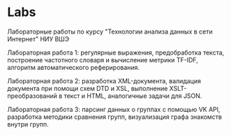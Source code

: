# Labs
Лабораторные работы по курсу "Технологии анализа данных в сети Интернет" НИУ ВШЭ

Лабораторная работа 1: регулярные выражения, предобработка текста, построение частотного словаря и вычисление метрики TF-IDF, алгоритм автоматического реферирования.

Лабораторная работа 2: разработка XML-документа, валидация документа при помощи схем DTD и XSL, выполнение XSLT-преобразований в текст и HTML, аналогичные задачи для JSON.

Лабораторная работа 3: парсинг данных о группах с помощью VK API, разработка методики сравнения групп, визуализация графа знакомств внутри групп.
